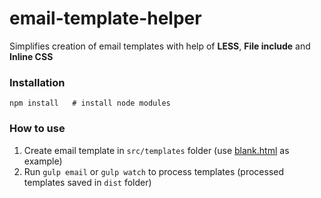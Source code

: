 # email-template-helper

Simplifies creation of email templates with help of **LESS**, **File include** and **Inline CSS**

### Installation
```
npm install   # install node modules
```

### How to use
1. Create email template in `src/templates` folder (use [blank.html](src/templates/blank.html) as example)
2. Run `gulp email` or `gulp watch` to process templates (processed templates saved in `dist` folder)
